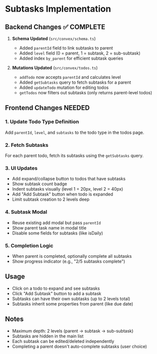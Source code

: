 # Subtasks Implementation

## Backend Changes ✅ COMPLETE

1. **Schema Updated** (`src/convex/schema.ts`)
   - Added `parentId` field to link subtasks to parent
   - Added `level` field (0 = parent, 1 = subtask, 2 = sub-subtask)
   - Added index `by_parent` for efficient subtask queries

2. **Mutations Updated** (`src/convex/todos.ts`)
   - `addTodo` now accepts `parentId` and calculates level
   - Added `getSubtasks` query to fetch subtasks for a parent
   - Added `updateTodo` mutation for editing todos
   - `getTodos` now filters out subtasks (only returns parent-level todos)

## Frontend Changes NEEDED

### 1. Update Todo Type Definition
Add `parentId`, `level`, and `subtasks` to the todo type in the todos page.

### 2. Fetch Subtasks
For each parent todo, fetch its subtasks using the `getSubtasks` query.

### 3. UI Updates
- Add expand/collapse button to todos that have subtasks
- Show subtask count badge
- Indent subtasks visually (level 1 = 20px, level 2 = 40px)
- Add "Add Subtask" button when todo is expanded
- Limit subtask creation to 2 levels deep

### 4. Subtask Modal
- Reuse existing add modal but pass `parentId`
- Show parent task name in modal title
- Disable some fields for subtasks (like isDaily)

### 5. Completion Logic
- When parent is completed, optionally complete all subtasks
- Show progress indicator (e.g., "2/5 subtasks complete")

## Usage
- Click on a todo to expand and see subtasks
- Click "Add Subtask" button to add a subtask
- Subtasks can have their own subtasks (up to 2 levels total)
- Subtasks inherit some properties from parent (like due date)

## Notes
- Maximum depth: 2 levels (parent → subtask → sub-subtask)
- Subtasks are hidden in the main list
- Each subtask can be edited/deleted independently
- Completing a parent doesn't auto-complete subtasks (user choice)

